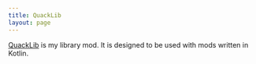 ```yaml
---
title: QuackLib
layout: page
---
```


[QuackLib][1] is my library mod. It is designed to be used with mods written in Kotlin.

[1]: https://minecraft.curseforge.com/projects/quacklib
